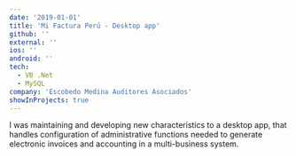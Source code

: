 ```yaml
---
date: '2019-01-01'
title: 'Mi Factura Perú - Desktop app'
github: ''
external: ''
ios: ''
android: ''
tech:
  - VB .Net
  - MySQL
company: 'Escobedo Medina Auditores Asociados'
showInProjects: true
---
```


I was maintaining and developing new characteristics to a desktop app, that handles configuration of administrative functions needed to generate electronic invoices and accounting in a multi-business system.

